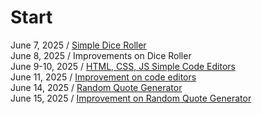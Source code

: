# Start
June 7, 2025 / [Simple Dice Roller](20250607-dice-roller) <br/>
June 8, 2025 / Improvements on Dice Roller <br/>
June 9-10, 2025 / [HTML, CSS, JS Simple Code Editors](20250609-code-editor) <br/>
June 11, 2025 / [Improvement on code editors](20250609-code-editor/code-editor-improved) <br/>
June 14, 2025 / [Random Quote Generator](20250614-random-quote-generator) <br/>
June 15, 2025 / [Improvement on Random Quote Generator](20250614-random-quote-generator/20250614-random-quote-generator-improved) <br/>

